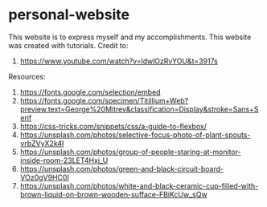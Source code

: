 # personal-website

This website is to express myself and my accomplishments.
This website was created with tutorials. Credit to:

1. https://www.youtube.com/watch?v=ldwlOzRvYOU&t=3917s

Resources:

1. https://fonts.google.com/selection/embed
2. https://fonts.google.com/specimen/Titillium+Web?preview.text=George%20Mitrev&classification=Display&stroke=Sans+Serif
3. https://css-tricks.com/snippets/css/a-guide-to-flexbox/
4. https://unsplash.com/photos/selective-focus-photo-of-plant-spouts-vrbZVyX2k4I
5. https://unsplash.com/photos/group-of-people-staring-at-monitor-inside-room-23LET4Hxj_U 
6. https://unsplash.com/photos/green-and-black-circuit-board-VOz0gV9HC0I
7. https://unsplash.com/photos/white-and-black-ceramic-cup-filled-with-brown-liquid-on-brown-wooden-sufface-FBiKcUw_sQw

